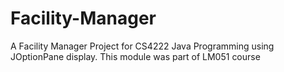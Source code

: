 # Facility-Manager

A Facility Manager Project for CS4222 Java Programming using JOptionPane display.
This module was part of LM051 course

